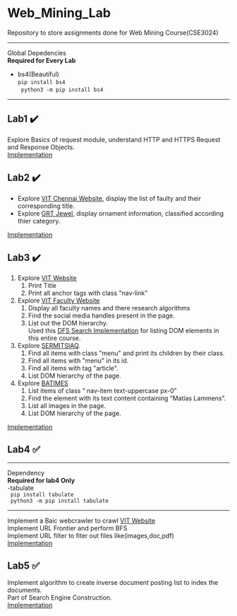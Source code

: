 # Web_Mining_Lab 
Repository to store assignments done for Web Mining Course(CSE3024) 
- - - -
Global Depedencies  
__Required for Every Lab__
- bs4(Beautiful)   
  ``` pip install bs4 ```  
  ``` python3 -m pip install bs4```  
- - - -
## Lab1 ✔️
Explore Basics of request module, understand HTTP and HTTPS Request and Response Objects.  
[Implementation](/lab1.py)
## Lab2 :heavy_check_mark:
- Explore [VIT Chennai Website](https://chennai.vit.ac.in/), display the list of faulty and their corresponding title.
- Explore [GRT Jewel](https://www.grtjewels.com/), display ornament information, classified according thier category.

[Implementation](/lab2.py)  
## Lab3 :heavy_check_mark:
1. Explore [VIT Website](https://www.vit.ac.in)
   1. Print Title
   1. Print all anchor tags with class "nav-link"
1. Explore [VIT Faculty Website](https://vit.ac.in/school/allfaculty/site/computer-applications)
   1. Display all faculty names and there research algorithms
   1. Find the social media handles present in the page.
   1. List out the DOM hierarchy.  
   Used this [DFS Search Implementation](https://github.com/sairam-kakarla/Web_Mining_Lab/blob/0da597414ba04b219d74a16c3bc59a1ad406721f/lab3.py#L8-L16) for listing DOM elements in this entire course.
1. Explore [SERMITSIAQ](https://sermitsiaq.ag/english).
   1. Find all items with class "menu" and print its children by their class.
   1. Find all items with "menu" in its id.
   1. Find all items with tag "article".
   1. List DOM hierarchy of the page.
1. Explore [BATIMES](https://www.batimes.com.ar)
   1. List items of class “ nav-item text-uppercase
px-0”
   1. Find the element with its text content containing “Matías Lammens”.
   1. List all images in the page.
   1. List DOM hierarchy of the page.  
  
  
[Implementation](/lab3.py)  
## Lab4 ✅
- - - -
Dependency  
__Required for lab4 Only__  
-tabulate  
 ``` pip install tabulate```  
 ``` python3 -m pip install tabulate```
- - - - 
Implement a Baic webcrawler to crawl [VIT Website](https://vit.ac.in)  
Implement URL Frontier and perform BFS  
Implement URL filter to fiter out files like(images,doc,pdf)  
[Implementation](/lab4.py)

## Lab5 ✅
Implement algorithm to create inverse document posting list to index the documents.  
Part of Search Engine Construction.  
[Implementation](/lab5.py)

   

